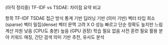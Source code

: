 
(아직 정리중) 
TF-IDF vs TSDAE: 차이점 요약 비교


항목	TF-IDF	TSDAE
접근 방식	통계 기반	딥러닝 기반 (의미 기반)
벡터 타입	희소(sparse) 벡터	밀집(dense) 벡터
문맥 고려	X	O
성능	빠르고 단순	정확도 높지만 느림
계산 자원	낮음 (CPU도 충분)	높음 (GPU 권장)
학습 필요	없음	사전 훈련 필요
활용 분야	키워드 매칭, 간단 검색	의미 기반 추천, 유사도 분석

